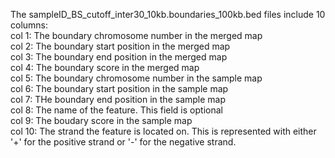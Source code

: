 The sampleID_BS_cutoff_inter30_10kb.boundaries_100kb.bed files include 10 columns:  
col 1: The boundary chromosome number in the merged map  
col 2: The boundary start position in the merged map  
col 3: The boundary end position in the merged map  
col 4: The boundary score in the merged map  
col 5: The boundary chromosome number in the sample map  
col 6: The boundary start position in the sample map  
col 7: THe boundary end position in the sample map  
col 8: The name of the feature. This field is optional  
col 9: The boudary score in the sample map  
col 10: The strand the feature is located on. This is represented with either '+' for the positive strand or '-' for the negative strand.
